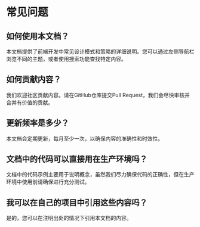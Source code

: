 # 常见问题

## 如何使用本文档？

本文档提供了前端开发中常见设计模式和策略的详细说明。您可以通过左侧导航栏浏览不同的主题，或者使用搜索功能查找特定内容。

## 如何贡献内容？

我们欢迎社区贡献内容。请在GitHub仓库提交Pull Request，我们会尽快审核并合并有价值的贡献。

## 更新频率是多少？

本文档会定期更新，每月至少一次，以确保内容的准确性和时效性。

## 文档中的代码可以直接用在生产环境吗？

文档中的代码示例主要用于说明概念，虽然我们尽力确保代码的正确性，但在生产环境中使用前请确保进行充分测试。

## 我可以在自己的项目中引用这些内容吗？

是的，您可以在注明出处的情况下引用本文档的内容。 